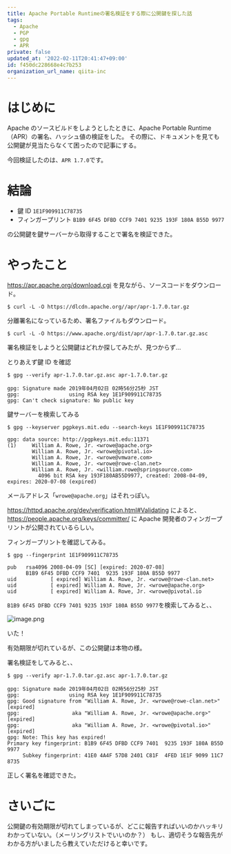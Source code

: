 ```yaml
---
title: Apache Portable Runtimeの署名検証をする際に公開鍵を探した話
tags:
  - Apache
  - PGP
  - gpg
  - APR
private: false
updated_at: '2022-02-11T20:41:47+09:00'
id: f450dc228668e4c7b253
organization_url_name: qiita-inc
---
```

# はじめに

Apache のソースビルドをしようとしたときに、Apache Portable Runtime（APR）の署名、ハッシュ値の検証をした。
その際に、ドキュメントを見ても公開鍵が見当たらなくて困ったので記事にする。

今回検証したのは、`APR 1.7.0`です。

# 結論

- 鍵 ID `1E1F909911C78735`
- フィンガープリント `B1B9 6F45 DFBD CCF9 7401 9235 193F 180A B55D 9977`

の公開鍵を鍵サーバーから取得することで署名を検証できた。

# やったこと

https://apr.apache.org/download.cgi を見ながら、ソースコードをダウンロード。

```
$ curl -L -O https://dlcdn.apache.org//apr/apr-1.7.0.tar.gz
```

分離署名になっているため、署名ファイルもダウンロード。

```
$ curl -L -O https://www.apache.org/dist/apr/apr-1.7.0.tar.gz.asc
```

署名検証をしようと公開鍵はどれか探してみたが、見つからず...

とりあえず鍵 ID を確認

```
$ gpg --verify apr-1.7.0.tar.gz.asc apr-1.7.0.tar.gz

gpg: Signature made 2019年04月02日 02時56分25秒 JST
gpg:                using RSA key 1E1F909911C78735
gpg: Can't check signature: No public key
```

鍵サーバーを検索してみる

```
$ gpg --keyserver pgpkeys.mit.edu --search-keys 1E1F909911C78735

gpg: data source: http://pgpkeys.mit.edu:11371
(1)     William A. Rowe, Jr. <wrowe@apache.org>
        William A. Rowe, Jr. <wrowe@pivotal.io>
        William A. Rowe, Jr. <wrowe@vmware.com>
        William A. Rowe, Jr. <wrowe@rowe-clan.net>
        William A. Rowe, Jr. <william.rowe@springsource.com>
          4096 bit RSA key 193F180AB55D9977, created: 2008-04-09, expires: 2020-07-08 (expired)
```

メールアドレス「`wrowe@apache.org`」はそれっぽい。

https://httpd.apache.org/dev/verification.html#Validating によると、https://people.apache.org/keys/committer/ に Apache 開発者のフィンガープリントが公開されているらしい。

フィンガープリントを確認してみる。

```
$ gpg --fingerprint 1E1F909911C78735

pub   rsa4096 2008-04-09 [SC] [expired: 2020-07-08]
      B1B9 6F45 DFBD CCF9 7401  9235 193F 180A B55D 9977
uid           [ expired] William A. Rowe, Jr. <wrowe@rowe-clan.net>
uid           [ expired] William A. Rowe, Jr. <wrowe@apache.org>
uid           [ expired] William A. Rowe, Jr. <wrowe@pivotal.io
```

`B1B9 6F45 DFBD CCF9 7401 9235 193F 180A B55D 9977`を検索してみると、、

![image.png](https://qiita-image-store.s3.ap-northeast-1.amazonaws.com/0/352836/1369b09f-2698-79c4-2e4d-e03ec9dafe8c.png)

いた！

有効期限が切れているが、この公開鍵は本物の様。

署名検証をしてみると、、

```
$ gpg --verify apr-1.7.0.tar.gz.asc apr-1.7.0.tar.gz

gpg: Signature made 2019年04月02日 02時56分25秒 JST
gpg:                using RSA key 1E1F909911C78735
gpg: Good signature from "William A. Rowe, Jr. <wrowe@rowe-clan.net>" [expired]
gpg:                 aka "William A. Rowe, Jr. <wrowe@apache.org>" [expired]
gpg:                 aka "William A. Rowe, Jr. <wrowe@pivotal.io>" [expired]
gpg: Note: This key has expired!
Primary key fingerprint: B1B9 6F45 DFBD CCF9 7401  9235 193F 180A B55D 9977
     Subkey fingerprint: 41E0 4A4F 57D8 2401 C81F  4FED 1E1F 9099 11C7 8735
```

正しく署名を確認できた。

# さいごに

公開鍵の有効期限が切れてしまっているが、どこに報告すればいいのかハッキリわかっていない。（メーリングリストでいいのか？）
もし、適切そうな報告先がわかる方がいましたら教えていただけると幸いです。
